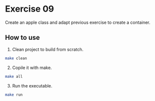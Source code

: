 # Exercise 09
Create an apple class and adapt previous exercise to create a container.

## How to use
1. Clean project to build from scratch.
  ```sh
  make clean
  ```
2. Copile it with make.
  ```sh
  make all
  ```
3. Run the executable.
  ```sh
  make run
  ```